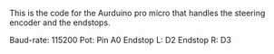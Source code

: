 This is the code for the Aurduino pro micro that handles the steering encoder and the endstops.


Baud-rate: 115200
Pot: Pin A0
Endstop L: D2
Endstop R: D3

